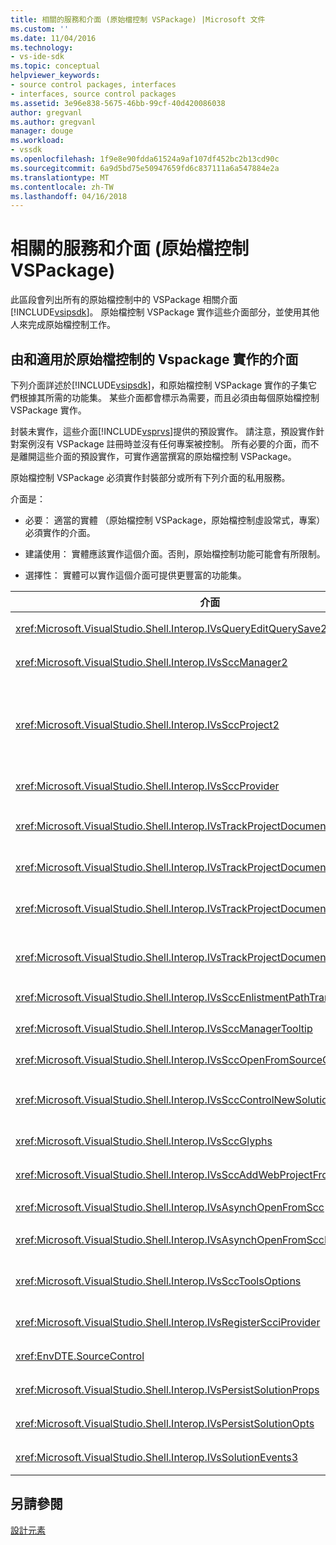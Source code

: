 ```yaml
---
title: 相關的服務和介面 (原始檔控制 VSPackage) |Microsoft 文件
ms.custom: ''
ms.date: 11/04/2016
ms.technology:
- vs-ide-sdk
ms.topic: conceptual
helpviewer_keywords:
- source control packages, interfaces
- interfaces, source control packages
ms.assetid: 3e96e838-5675-46bb-99cf-40d420086038
author: gregvanl
ms.author: gregvanl
manager: douge
ms.workload:
- vssdk
ms.openlocfilehash: 1f9e8e90fdda61524a9af107df452bc2b13cd90c
ms.sourcegitcommit: 6a9d5bd75e50947659fd6c837111a6a547884e2a
ms.translationtype: MT
ms.contentlocale: zh-TW
ms.lasthandoff: 04/16/2018
---
```

# <a name="related-services-and-interfaces-source-control-vspackage"></a>相關的服務和介面 (原始檔控制 VSPackage)
此區段會列出所有的原始檔控制中的 VSPackage 相關介面[!INCLUDE[vsipsdk](../../extensibility/includes/vsipsdk_md.md)]。 原始檔控制 VSPackage 實作這些介面部分，並使用其他人來完成原始檔控制工作。  
  
## <a name="interfaces-implemented-by-and-for-source-control-vspackages"></a>由和適用於原始檔控制的 Vspackage 實作的介面  
 下列介面詳述於[!INCLUDE[vsipsdk](../../extensibility/includes/vsipsdk_md.md)]，和原始檔控制 VSPackage 實作的子集它們根據其所需的功能集。 某些介面都會標示為需要，而且必須由每個原始檔控制 VSPackage 實作。  
  
 封裝未實作，這些介面[!INCLUDE[vsprvs](../../code-quality/includes/vsprvs_md.md)]提供的預設實作。 請注意，預設實作針對案例沒有 VSPackage 註冊時並沒有任何專案被控制。 所有必要的介面，而不是離開這些介面的預設實作，可實作適當撰寫的原始檔控制 VSPackage。  
  
 原始檔控制 VSPackage 必須實作封裝部分或所有下列介面的私用服務。  
  
 介面是：  
  
-   必要： 適當的實體 （原始檔控制 VSPackage，原始檔控制虛設常式，專案） 必須實作的介面。  
  
-   建議使用： 實體應該實作這個介面。否則，原始檔控制功能可能會有所限制。  
  
-   選擇性： 實體可以實作這個介面可提供更豐富的功能集。  
  
|介面|用途|由實作|實作？|  
|---------------|-------------|--------------------|----------------|  
|<xref:Microsoft.VisualStudio.Shell.Interop.IVsQueryEditQuerySave2>|編輯器會呼叫這個介面修改或儲存檔案之前。 原始檔控制 VSPackage 可以簽出檔案，或如果簽出失敗，拒絕此作業。|原始檔控制 VSPackage|建議|  
|<xref:Microsoft.VisualStudio.Shell.Interop.IVsSccManager2>|這個介面會提供基本的原始檔控制功能的專案中，例如註冊和取消登錄與原始檔控制專案和基本來源控制圖像 （glyph） 提供支援。|原始檔控制 VSPackage|必要|  
|<xref:Microsoft.VisualStudio.Shell.Interop.IVsSccProject2>|這個介面取自<xref:Microsoft.VisualStudio.Shell.Interop.IVsHierarchy>使用<xref:System.Runtime.InteropServices.Marshal.QueryInterface%2A>函式，或直接轉型物件實作`IVsHierarchy`至`IVsSccProject2`。 它用來取得專案中的原始檔控制下的檔案或通知目前的原始檔控制狀態或位置的專案。|專案|必要|  
|<xref:Microsoft.VisualStudio.Shell.Interop.IVsSccProvider>|整合模組會使用此介面來設定目前使用中的 VSPackage。|原始檔控制 VSPackage|必要|  
|<xref:Microsoft.VisualStudio.Shell.Interop.IVsTrackProjectDocuments2>|這個介面根據訂閱模型。 任何 VSPackage 可以指示它要接收文件事件即將發生的事件通知的殼層。 實作，並由[!INCLUDE[vsprvs](../../code-quality/includes/vsprvs_md.md)]，然後依序傳遞事件實作`IVsTrackProjectDocumentsEvents2`至 VSPackage。|原始檔控制虛設常式|必要|  
|<xref:Microsoft.VisualStudio.Shell.Interop.IVsTrackProjectDocuments3>|這個介面會提供批次處理、 同步處理的讀取/寫入作業，以及進階`OnQueryAddFiles`方法。|原始檔控制虛設常式|必要|  
|<xref:Microsoft.VisualStudio.Shell.Interop.IVsTrackProjectDocumentsEvents2>|**方案總管 中**和專案的新檔案加入至專案，或重新命名或從專案刪除檔案和資料夾時，呼叫這個介面。 原始檔控制 VSPackage 可以簽出專案檔，或取消作業。|原始檔控制 VSPackage|建議|  
|<xref:Microsoft.VisualStudio.Shell.Interop.IVsTrackProjectDocumentsEvents3>|**方案總管 中**專案呼叫這個介面，以回應對 IVstrackProjectDocuments3 介面之方法的呼叫。 VSPackage 可以追蹤批次的作業，同步處理的原始檔控制讀取/寫入作業，並使用更進階`OnQueryAddFiles`方法。|原始檔控制 VSPackage|建議|  
|<xref:Microsoft.VisualStudio.Shell.Interop.IVsSccEnlistmentPathTranslation>|這個介面會提供針對 Web 專案登記的管理支援。|原始檔控制 VSPackage|建議|  
|<xref:Microsoft.VisualStudio.Shell.Interop.IVsSccManagerTooltip>|這個介面用來擷取專案中的原始檔控制檔案的工具提示。|原始檔控制 VSPackage|Optional|  
|<xref:Microsoft.VisualStudio.Shell.Interop.IVsSccOpenFromSourceControl>|這個介面提供延伸模組支援命名空間。|原始檔控制 VSPackage|Optional|  
|<xref:Microsoft.VisualStudio.Shell.Interop.IVsSccControlNewSolution>|VSPackage 整合到命名空間擴充功能會使用這個介面**新增**，**開啟**，或**儲存**對話方塊。 因此，專案可以自動加入至原始檔控制建立時，或加入至原始檔控制時儲存作業就會生效。|原始檔控制 VSPackage|Optional|  
|<xref:Microsoft.VisualStudio.Shell.Interop.IVsSccGlyphs>|VSPackage 會使用這個介面，以定義其他圖像 （glyph） 節點中的來源控制項圖像**方案總管 中**。|原始檔控制 VSPackage|Optional|  
|<xref:Microsoft.VisualStudio.Shell.Interop.IVsSccAddWebProjectFromSourceControl>|**新增**Web 專案 對話方塊會使用這個介面。 它提供瀏覽的原始檔控制位置和開啟 Web 專案之前加入原始檔控制儲存機制，在該位置中的方法。|原始檔控制 VSPackage|建議|  
|<xref:Microsoft.VisualStudio.Shell.Interop.IVsAsynchOpenFromScc>|這個介面提供非同步 （背景） 載入，從原始檔控制專案的支援。|原始檔控制 VSPackage|Optional|  
|<xref:Microsoft.VisualStudio.Shell.Interop.IVsAsynchOpenFromSccProjectEvents>|這個介面可讓專案以觀察所起始的非同步載入的進度<xref:Microsoft.VisualStudio.Shell.Interop.IVsAsynchOpenFromScc>。|專案|Optional|  
|<xref:Microsoft.VisualStudio.Shell.Interop.IVsSccToolsOptions>|這個介面可讓查詢使用中的原始檔控制 VSPackage IDE。 IDE 會查詢不會有作用中來源控制註冊 VSPackage，即使有意義的原始檔控制設定的值。 這個介面會實作，並由[!INCLUDE[vsprvs](../../code-quality/includes/vsprvs_md.md)]。|原始檔控制虛設常式|必要|  
|<xref:Microsoft.VisualStudio.Shell.Interop.IVsRegisterScciProvider>|此介面用於註冊的原始檔控制 VSPackage。|原始檔控制虛設常式|必要|  
|<xref:EnvDTE.SourceControl>|在自動化中，會使用這個介面。 因此，它會公開可執行而不會顯示任何 UI 函式。|原始檔控制 VSPackage|Optional|  
|<xref:Microsoft.VisualStudio.Shell.Interop.IVsPersistSolutionProps>|這個介面用來儲存方案 (.sln) 檔案中原始檔控制設定。 設定包括原始檔控制位置和原始檔控制狀態旗標。|原始檔控制 VSPackage|建議|  
|<xref:Microsoft.VisualStudio.Shell.Interop.IVsPersistSolutionOpts>|這個介面用來儲存方案的選項 (.suo) 檔案中的原始檔控制設定。 這可能包括使用者專屬的原始檔控制設定，例如目前使用者的登錄位置。|原始檔控制 VSPackage|建議|  
|<xref:Microsoft.VisualStudio.Shell.Interop.IVsSolutionEvents3>|這個介面用來監視事件中，才能執行作業，例如簽入之前關閉方案，或開啟專案時，取得新的檔案從原始檔控制的專案檔案。|原始檔控制 VSPackage|建議|  
  
## <a name="see-also"></a>另請參閱  
 [設計元素](../../extensibility/internals/source-control-vspackage-design-elements.md)